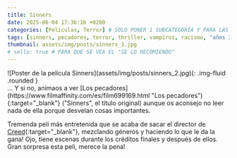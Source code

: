 ```yaml
---
title: Sinners
date: 2025-06-04 17:36:16 +0200
categories: [Peliculas, Terror] # SOLO PONER 1 SUBCATEGORÍA Y PARA LAS SERIES PONER UN CARACTER INVISIBLE, COPIALO DE ENTRE LOS PARÉNTESIS (ㅤ), AL FINAL DE LA SUBCATEGORÍA, POR EJEMPLO [Series, "Thrillerㅤ"]
tags: [sinners, pecadores, terror, thriller, vampiros, racismo, "años 30", "ryan coogler"]
thumbnail: assets/img/posts/sinners_1.jpg
# sello: true # PARA QUE SE VEA EL "SE LO RECOMIENDO"
---
```


<div class="row mb-4">
  <div class="col-md-5" markdown="1">
![Poster de la película Sinners](assets/img/posts/sinners_2.jpg){: .img-fluid .rounded }
  </div>
  <div class="col-md-7" markdown="1">
... Y si no, animaos a ver [Los pecadores](https://www.filmaffinity.com/es/film699169.html "Los pecadores"){:target="_blank"} ("Sinners", el título original) aunque os aconsejo no leer nada de ella porque desvelan cosas importantes.

Tremenda peli más entretenida que se acaba de sacar el director de [Creed](https://www.filmaffinity.com/es/film943315.html "Creed"){:target="_blank"}, mezclando géneros y haciendo lo que le da la gana! Ojo, tiene escenas durante los créditos finales y después de ellos. Gran sorpresa esta peli, merece la pena!
  </div>
</div>
